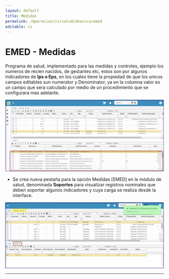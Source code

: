 ```yaml
---
layout: default  
title: Medidas  
permalink: /Operacion/is/salud/ebasica/emed  
editable: si  
---  
```


# EMED -  Medidas  

Programa de salud, implementado para las medidas y controles,  ejemplo los numeros de recien nacidos, de gestantes etc, estos son por algunos indicadores de **Ips o Eps**, en los cuales tiene la propiedad de que los unicos campos editables sun numerator y Denominator, ya en la columna valor es un campo que sera calculado por medio de un procedimiento que se configurara mas adelante.    

![](emed1.png)  

* Se crea nueva pestaña para la opción Medidas [EMED] en le módulo de salud, denominada **Soportes** para visualizar registros nominales que deben soportar algunos indicadores y cuya carga se realiza desde la interface.  



![](emed2.png)  

*****





